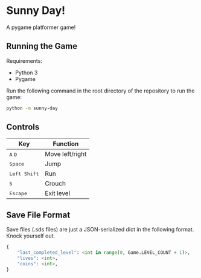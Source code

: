 # Sunny Day!
A pygame platformer game!

## Running the Game
Requirements:
- Python 3
- Pygame

Run the following command in the root directory of the repository to run the game:
```bash
python -m sunny-day
```

## Controls
<table>
  <thead>
    <tr>
      <th>Key</th>
      <th>Function</th>
    </tr>
  </thead>
  <tbody>
    <tr>
      <td><kbd>A</kbd> <kbd>D</kbd></td>
      <td>Move left/right</td>
    </tr>
    <tr>
      <td><kbd>Space</kbd></td>
      <td>Jump</td>
    </tr>
    <tr>
      <td><kbd>Left Shift</kbd></td>
      <td>Run</td>
    </tr>
    <tr>
      <td><kbd>S</kbd></td>
      <td>Crouch</td>
    </tr>
    <tr>
      <td><kbd>Escape</kbd></td>
      <td>Exit level</td>
    </tr>
  </tbody>
</table>

## Save File Format
Save files (.sds files) are just a JSON-serialized dict in the following format. Knock yourself out.
```python
{
    "last_completed_level": <int in range(0, Game.LEVEL_COUNT + 1)>,
    "lives": <int>,
    "coins": <int>,
}
```
